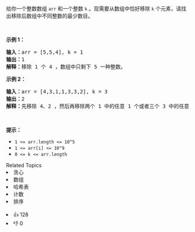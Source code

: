 <p>给你一个整数数组 <code>arr</code> 和一个整数 <code>k</code> 。现需要从数组中恰好移除 <code>k</code> 个元素，请找出移除后数组中不同整数的最少数目。</p>

<ol> 
</ol>

<p>&nbsp;</p>

<p><strong>示例 1：</strong></p>

<pre><strong>输入：</strong>arr = [5,5,4], k = 1
<strong>输出：</strong>1
<strong>解释：</strong>移除 1 个 4 ，数组中只剩下 5 一种整数。
</pre>

<p><strong>示例 2：</strong></p>

<pre><strong>输入：</strong>arr = [4,3,1,1,3,3,2], k = 3
<strong>输出：</strong>2
<strong>解释：</strong>先移除 4、2 ，然后再移除两个 1 中的任意 1 个或者三个 3 中的任意 1 个，最后剩下 1 和 3 两种整数。</pre>

<p>&nbsp;</p>

<p><strong>提示：</strong></p>

<ul> 
 <li><code>1 &lt;= arr.length&nbsp;&lt;= 10^5</code></li> 
 <li><code>1 &lt;= arr[i] &lt;= 10^9</code></li> 
 <li><code>0 &lt;= k&nbsp;&lt;= arr.length</code></li> 
</ul>

<div><div>Related Topics</div><div><li>贪心</li><li>数组</li><li>哈希表</li><li>计数</li><li>排序</li></div></div><br><div><li>👍 128</li><li>👎 0</li></div>